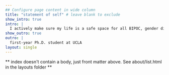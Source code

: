 ```yaml
---
## Configure page content in wide column
title: "statement of self" # leave blank to exclude
show_intro: true
intro: |
  I actively make sure my life is a safe space for all BIPOC, gender diverse, neurodivergent, queer folks which means my website is too <3 There will be no tolerance for threats of any level to the safety of this space.
show_outro: true
outro: |
  first-year Ph.D. student at UCLA
layout: single
---
```


** index doesn't contain a body, just front matter above.
See about/list.html in the layouts folder **
